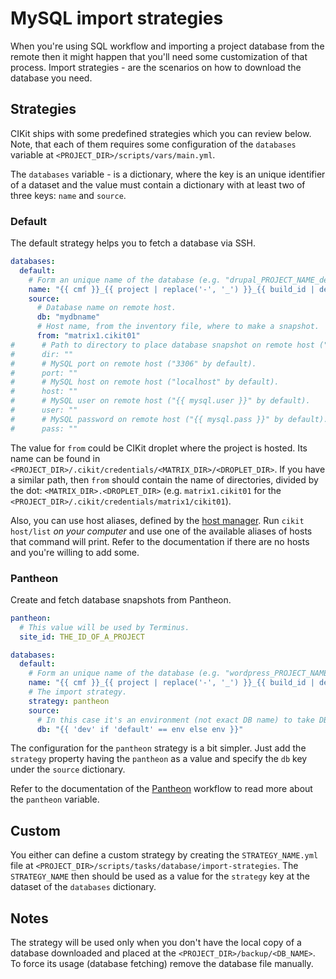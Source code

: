 # MySQL import strategies

When you're using SQL workflow and importing a project database from the remote then it might happen that you'll need some customization of that process. Import strategies - are the scenarios on how to download the database you need.

## Strategies

CIKit ships with some predefined strategies which you can review below. Note, that each of them requires some configuration of the `databases` variable at `<PROJECT_DIR>/scripts/vars/main.yml`.

The `databases` variable - is a dictionary, where the key is an unique identifier of a dataset and the value must contain a dictionary with at least two of three keys: `name` and `source`.

### Default

The default strategy helps you to fetch a database via SSH.

```yaml
databases:
  default:
    # Form an unique name of the database (e.g. "drupal_PROJECT_NAME_demo").
    name: "{{ cmf }}_{{ project | replace('-', '_') }}_{{ build_id | default(env) }}"
    source:
      # Database name on remote host.
      db: "mydbname"
      # Host name, from the inventory file, where to make a snapshot.
      from: "matrix1.cikit01"
#      # Path to directory to place database snapshot on remote host ("/var/www/backup" by default).
#      dir: ""
#      # MySQL port on remote host ("3306" by default).
#      port: ""
#      # MySQL host on remote host ("localhost" by default).
#      host: ""
#      # MySQL user on remote host ("{{ mysql.user }}" by default).
#      user: ""
#      # MySQL password on remote host ("{{ mysql.pass }}" by default).
#      pass: ""
```

The value for `from` could be CIKit droplet where the project is hosted. Its name can be found in `<PROJECT_DIR>/.cikit/credentials/<MATRIX_DIR>/<DROPLET_DIR>`. If you have a similar path, then `from` should contain the name of directories, divided by the dot: `<MATRIX_DIR>.<DROPLET_DIR>` (e.g. `matrix1.cikit01` for the `<PROJECT_DIR>/.cikit/credentials/matrix1/cikit01`).

Also, you can use host aliases, defined by the [host manager](../../host). Run `cikit host/list` *on your computer* and use one of the available aliases of hosts that command will print. Refer to the documentation if there are no hosts and you're willing to add some.

### Pantheon

Create and fetch database snapshots from Pantheon.

```yaml
pantheon:
  # This value will be used by Terminus.
  site_id: THE_ID_OF_A_PROJECT

databases:
  default:
    # Form an unique name of the database (e.g. "wordpress_PROJECT_NAME_default").
    name: "{{ cmf }}_{{ project | replace('-', '_') }}_{{ build_id | default(env) }}"
    # The import strategy.
    strategy: pantheon
    source:
      # In this case it's an environment (not exact DB name) to take DB from.
      db: "{{ 'dev' if 'default' == env else env }}"
```

The configuration for the `pantheon` strategy is a bit simpler. Just add the `strategy` property having the `pantheon` as a value and specify the `db` key under the `source` dictionary.

Refer to the documentation of the [Pantheon](../../project/workflows/pantheon) workflow to read more about the `pantheon` variable.

## Custom

You either can define a custom strategy by creating the `STRATEGY_NAME.yml` file at `<PROJECT_DIR>/scripts/tasks/database/import-strategies`. The `STRATEGY_NAME` then should be used as a value for the `strategy` key at the dataset of the `databases` dictionary.

## Notes

The strategy will be used only when you don't have the local copy of a database downloaded and placed at the `<PROJECT_DIR>/backup/<DB_NAME>`. To force its usage (database fetching) remove the database file manually.
